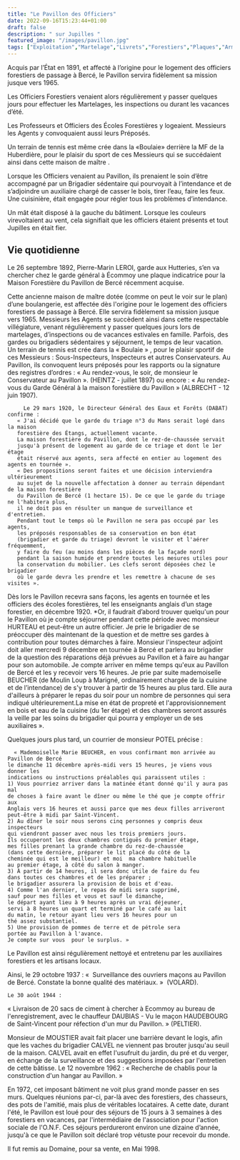 ```yaml
---
title: "Le Pavillon des Officiers"
date: 2022-09-16T15:23:44+01:00
draft: false
description: " sur Jupilles "
featured_image: "/images/pavillon.jpg"
tags: ["Exploitation","Martelage","Livrets","Forestiers","Plaques","Armement","MF"]
---
```


Acquis par l’État en 1891, et affecté à l’origine pour le logement des officiers forestiers de passage à Bercé, 
le Pavillon servira fidèlement sa mission jusque vers 1965.  

Les Officiers Forestiers venaient alors régulièrement y passer quelques jours pour effectuer les Martelages, 
les inspections ou durant les vacances d’été.

Les Professeurs et Officiers des Écoles Forestières y logeaient.
Messieurs les Agents y convoquaient aussi leurs Préposés. 

Un terrain de tennis est même crée dans la «Boulaie» derrière la MF de la Huberdière,
pour le plaisir du sport de ces Messieurs qui  se succédaient ainsi dans cette maison de maître .

Lorsque les Officiers venaient au Pavillon, ils prenaient le soin d’être accompagné par un Brigadier sédentaire 
qui pourvoyait à l’intendance et de s’adjoindre un auxiliaire chargé de casser le bois, tirer l’eau, faire les feux.
Une cuisinière, était engagée pour régler tous les problèmes d’intendance. 

Un mât  était disposé à la gauche du bâtiment. Lorsque les couleurs virevoltaient au vent, cela signifiait que les officiers étaient présents et tout Jupilles en était fier. 

## Vie quotidienne

Le 26 septembre 1892, Pierre-Marin LEROI, garde aux Hutteries, 
s’en va chercher chez le garde général à Écommoy une plaque indicatrice
pour la Maison Forestière du Pavillon de Bercé récemment acquise.

Cette ancienne maison de maître dotée (comme on peut le voir sur le plan)
d’une boulangerie, est affectée dès l'origine pour le logement des officiers
forestiers de passage à Bercé. Elle servira fidèlement sa mission jusque vers 1965.
Messieurs les Agents se succèdent ainsi dans cette respectable villégiature, 
venant régulièrement y passer quelques jours lors de martelages, 
d’inspections ou de vacances estivales en famille. Parfois, des gardes ou 
brigadiers sédentaires y séjournent, le temps de leur vacation. 
Un terrain de tennis est crée dans la « Boulaie » , 
pour le plaisir sportif de ces Messieurs : Sous-Inspecteurs,
Inspecteurs et autres Conservateurs. Au Pavillon, ils convoquent leurs
préposés pour les rapports ou la signature des registres d’ordres : 
« Au rendez-vous, le soir, de monsieur le Conservateur au Pavillon ».
(HEINTZ - juillet 1897)
 ou encore : « Au rendez-vous du Garde Général à la maison 
 forestière du Pavillon » (ALBRECHT - 12 juin 1907). 

	     Le 29 mars 1920, le Directeur Général des Eaux et Forêts (DABAT) confirme : 
       « J'ai décidé que le garde du triage n°3 du Mans serait logé dans la maison
       forestière des Étangs, actuellement vacante. 
       La maison forestière du Pavillon, dont le rez-de-chaussée servait 
       jusqu'à présent de logement au garde de ce triage et dont le 1er étage 
       était réservé aux agents, sera affecté en entier au logement des agents en tournée ».
       « Des propositions seront faites et une décision interviendra ultérieurement 
       au sujet de la nouvelle affectation à donner au terrain dépendant de la maison forestière
       du Pavillon de Bercé (1 hectare 15). De ce que le garde du triage ne l'habitera plus,
       il ne doit pas en résulter un manque de surveillance et d'entretien.
       Pendant tout le temps où le Pavillon ne sera pas occupé par les agents,
       les préposés responsables de sa conservation en bon état 
       (brigadier et garde du triage) devront le visiter et l'aérer fréquemment,
       y faire du feu (au moins dans les pièces de la façade nord)
       pendant la saison humide et prendre toutes les mesures utiles pour
       la conservation du mobilier. Les clefs seront déposées chez le brigadier
       où le garde devra les prendre et les remettre à chacune de ses visites ».

Dès lors le Pavillon recevra sans façons, les agents en tournée et les officiers 
des écoles forestières, tel les enseignants anglais d’un stage forestier, en décembre 1920.
*Or, il faudrait d’abord trouver quelqu'un pour le Pavillon où je compte séjourner 
pendant cette période avec monsieur HURTEAU et peut-être un autre officier. 
Je prie le brigadier de se préoccuper dès maintenant de la question et de
mettre ses gardes à contribution pour toutes démarches à faire. 
Monsieur l'inspecteur adjoint doit aller mercredi 9 décembre en tournée à Bercé 
et parlera au brigadier de la question des réparations déjà prévues au Pavillon
et à faire au hangar pour son automobile. Je compte arriver en même temps 
qu'eux au Pavillon de Bercé  et les y recevoir vers 16 heures. 
Je prie par suite mademoiselle BEUCHER 
(de Moulin Loup à Marigné, ordinairement chargée de la cuisine et de l’intendance)
de s'y trouver à partir de 15 heures au plus tard. 
Elle aura d'ailleurs à préparer le repas du soir pour un nombre de personnes
qui sera indiqué ultérieurement.La mise en état de propreté et l'approvisionnement
en bois et eau de la cuisine (du 1er étage) et des chambres seront
assurés la veille par les soins du brigadier qui pourra y employer un de ses auxiliaires ».

Quelques  jours plus tard, un courrier de monsieur POTEL précise : 

	  « Mademoiselle Marie BEUCHER, en vous confirmant mon arrivée au Pavillon de Bercé
    le dimanche 11 décembre après-midi vers 15 heures, je viens vous donner les 
    indications ou instructions préalables qui paraissent utiles :
    1) Vous pourriez arriver dans la matinée étant donné qu'il y aura pas mal
    de choses à faire avant le dîner ou même le thé que je compte offrir aux 
    Anglais vers 16 heures et aussi parce que mes deux filles arriveront
    peut-être à midi par Saint-Vincent.
    2) Au dîner le soir nous serons cinq personnes y compris deux inspecteurs
    qui viendront passer avec nous les trois premiers jours.
    Ils occuperont les deux chambres contiguës du premier étage, 
    mes filles prenant la grande chambre du rez-de-chaussée 
    (dans cette dernière, préparer le lit placé du côté de la 
    cheminée qui est le meilleur) et moi  ma chambre habituelle 
    au premier étage, à côté du salon à manger.
    3) À partir de 14 heures, il sera donc utile de faire du feu 
    dans toutes ces chambres et de les préparer ; 
    le brigadier assurera la provision de bois et d'eau.
    4) Comme l'an dernier, le repas de midi sera supprimé, 
    sauf pour mes filles et vous et sauf le dimanche, 
    le départ ayant lieu à 9 heures après un vrai déjeuner, 
    servi à 8 heures un quart et terminé par le café au lait
    du matin, le retour ayant lieu vers 16 heures pour un 
    thé assez substantiel.
    5) Une provision de pommes de terre et de pétrole sera 
    portée au Pavillon à l'avance.
    Je compte sur vous  pour le surplus. » 
 
Le Pavillon est ainsi régulièrement nettoyé et entretenu par les auxiliaires forestiers et les artisans locaux.

Ainsi, le 29 octobre 1937 : 
«  Surveillance des ouvriers maçons au Pavillon de Bercé. Constate la bonne qualité des matériaux. »  (VOLARD).

 	Le 30 août 1944 : 
« Livraison de 20 sacs de ciment à chercher à Ecommoy au bureau de l'enregistrement, avec le chauffeur DAUBIAS - Vu le maçon HAUDEBOURG de Saint-Vincent pour réfection d'un mur du Pavillon. » (PELTIER).

Monsieur de MOUSTIER avait fait placer une barrière devant le logis, afin que les vaches du brigadier CALVEL ne viennent pas brouter jusqu'au seuil de la maison. CALVEL avait en effet l'usufruit du jardin, du pré et du verger, en échange de la surveillance et des suggestions imposées par l'entretien de cette bâtisse. 
Le 12 novembre 1962 : 
« Recherche de chablis pour la construction d'un hangar au Pavillon. »

En 1972, cet imposant bâtiment ne voit plus grand monde passer en ses murs. Quelques réunions par-ci, par-là  avec des forestiers, des chasseurs, des pots de l'amitié, mais plus de véritables locataires. A cette date, durant l'été, le Pavillon est loué pour des séjours de 15 jours à 3 semaines à des forestiers en vacances, par l'intermédiaire de l'association pour l'action sociale de l'O.N.F. Ces séjours perdureront environ une dizaine d’année, jusqu'à ce que le Pavillon soit déclaré trop vétuste pour recevoir du monde.  



Il fut remis au Domaine, pour sa vente, en Mai 1998.

